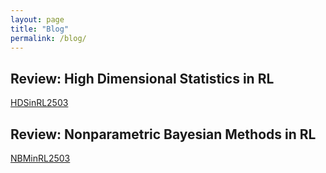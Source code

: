 ```yaml
---
layout: page
title: "Blog"
permalink: /blog/
---
```


## Review: High Dimensional Statistics in RL
[HDSinRL2503](docs/HDSinRL2503.pdf)

## Review: Nonparametric Bayesian Methods in RL
[NBMinRL2503](docs/NBMinRL2503.pdf)